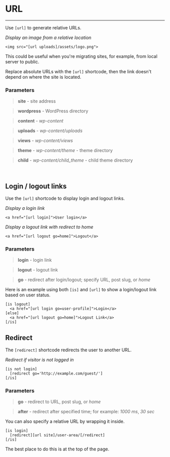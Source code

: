 
# URL

---


Use `[url]` to generate relative URLs.

*Display an image from a relative location*

~~~
<img src="[url uploads]/assets/logo.png">
~~~

This could be useful when you're migrating sites, for example, from local server to public.

Replace absolute URLs with the `[url]` shortcode, then the link doesn't depend on where the site is located.



### Parameters

> **site** - site address

> **wordpress** - WordPress directory

> **content** - *wp-content*

> **uploads** - *wp-content/uploads*

> **views** - *wp-content/views*

> **theme** - *wp-content/theme* - theme directory

> **child** - *wp-content/child_theme* - child theme directory

&nbsp;

## Login / logout links


Use the `[url]` shortcode to display login and logout links.

*Display a login link*

~~~
<a href="[url login]">User login</a>
~~~

*Display a logout link with redirect to home*

~~~
<a href="[url logout go=home]">Logout</a>
~~~



### Parameters

> **login** - login link

> **logout** - logout link

> **go** - redirect after login/logout; specify URL, post slug, or *home*



Here is an example using both `[is]` and `[url]` to show a login/logout link based on user status.

~~~
[is logout]
  <a href="[url login go=user-profile]">Login</a>
[else]
  <a href="[url logout go=home]">Logout Link</a>
[/is]
~~~


## Redirect


The `[redirect]` shortcode redirects the user to another URL.

*Redirect if visitor is not logged in*

~~~
[is not login]
  [redirect go='http://example.com/guest/']
[/is]
~~~



### Parameters

> **go** - redirect to URL, post slug, or *home*

> **after** - redirect after specified time; for example: *1000 ms*, *30 sec*



You can also specify a relative URL by wrapping it inside.

~~~
[is login]
  [redirect][url site]/user-area/[/redirect]
[/is]

~~~

The best place to do this is at the top of the page.
